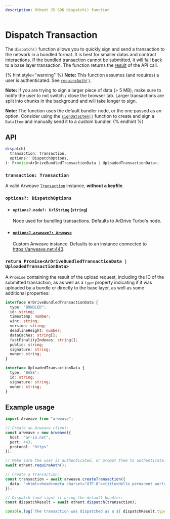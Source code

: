 ```yaml
---
description: Othent JS SDK dispatch() function
---
```


# Dispatch Transaction

The `dispatch()` function allows you to quickly sign and send a transaction to the network in a bundled format. It is
best for smaller datas and contract interactions. If the bundled transaction cannot be submitted, it will fall back to a
base layer transaction. The function returns the [result](dispatch.md#dispatch-result) of the API call.

{% hint style="warning" %}
**Note:** This function assumes (and requires) a user is authenticated. See [`requireAuth()`](require-auth.md).

**Note:** If you are trying to sign a larger piece of data (> 5 MB), make sure to notify the user to not switch / close
the browser tab. Larger transactions are split into chunks in the background and will take longer to sign.

**Note:** The function uses the default bundler node, or the one passed as an option. Consider using the
[`signDataItem()`](sign-dataitem.md) function to create and sign a `DataItem` and manually send it to a custom bundler.
{% endhint %}

## API

```ts
dispatch(
  transaction: Transaction,
  options?: DispatchOptions,
): Promise<ArDriveBundledTransactionData | UploadedTransactionData>;
```

### `transaction: Transaction`

A valid Arweave [`Transaction`](https://github.com/arweaveTeam/arweave-js#transactions) instance, **without a keyfile**.

### `options?: DispatchOptions`

- #### `options?.node?: UrlString` (`string`)

  Node used for bundling transactions. Defaults to ArDrive Turbo's node.

- #### [`options?.arweave?: Arweave`](https://github.com/arweaveTeam/arweave-js#initialisation)

  Custom Arweave instance. Defaults to an instance connected to https://arweave.net:443.

### `return Promise<ArDriveBundledTransactionData | UploadedTransactionData>`

A `Promise` containing the result of the upload request, including the ID of the submitted transaction, as as well as a
`type` property indicating if it was uploaded by a bundle or directly to the base layer, as well as some additional
properties:

```ts
interface ArDriveBundledTransactionData {
  type: "BUNDLED";
  id: string;
  timestamp: number;
  winc: string;
  version: string;
  deadlineHeight: number;
  dataCaches: string[];
  fastFinalityIndexes: string[];
  public: string;
  signature: string;
  owner: string;
}

interface UploadedTransactionData {
  type: "BASE";
  id: string;
  signature: string;
  owner: string;
}
```

## Example usage

```ts
import Arweave from "arweave";

// Create an Arweave client:
const arweave = new Arweave({
  host: "ar-io.net",
  port: 443,
  protocol: "https"
});

// Make sure the user is authenticated, or prompt them to authenticate:
await othent.requireAuth();

// Create a transaction:
const transaction = await arweave.createTransaction({
  data: '<html><head><meta charset="UTF-8"><title>Hello permanent world! This was signed via ArConnect!!!</title></head><body></body></html>'
});

// Dispatch (and sign) it using the default bundler:
const dispatchResult = await othent.dispatch(transaction);

console.log(`The transaction was dispatched as a ${ dispatchResult.type === "BUNDLED" ? "bundled" : "base layer" } Arweave transaction.`);
```
